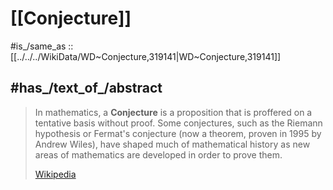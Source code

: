 
# [[Conjecture]] 

#is_/same_as :: [[../../../WikiData/WD~Conjecture,319141|WD~Conjecture,319141]] 

## #has_/text_of_/abstract 

> In mathematics, a **Conjecture** is a proposition that is proffered on a tentative basis without proof. 
> Some conjectures, such as the Riemann hypothesis or Fermat's conjecture 
> (now a theorem, proven in 1995 by Andrew Wiles), 
> have shaped much of mathematical history 
> as new areas of mathematics are developed in order to prove them.
>
> [Wikipedia](https://en.wikipedia.org/wiki/Conjecture) 

